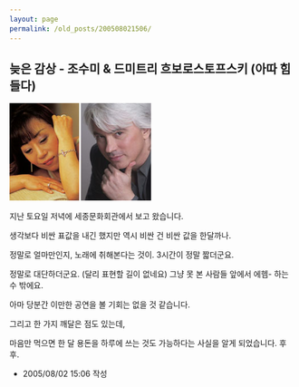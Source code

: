 ```yaml
---
layout: page
permalink: /old_posts/200508021506/
---
```


## 늦은 감상 - 조수미 &amp; 드미트리 흐보로스토프스키 (아따 힘들다)


![c0003499_1532291.jpg](200508021506/c0003499_1532291.jpg)

지난 토요일 저녁에 세종문화회관에서 보고 왔습니다.

생각보다 비싼 표값을 내긴 했지만 역시 비싼 건 비싼 값을 한달까나.

정말로 얼마만인지, 노래에 취해본다는 것이. 3시간이 정말 짧더군요.

정말로 대단하더군요. (달리 표현할 길이 없네요) 그냥 못 본 사람들 앞에서 에헴- 하는 수 밖에요.

아마 당분간 이만한 공연을 볼 기회는 없을 것 같습니다.

그리고 한 가지 깨달은 점도 있는데,


<a name="425332_1"></a>
마음만 먹으면 한 달 용돈을 하루에 쓰는 것도 가능하다는 사실을 알게 되었습니다. 후후.




- 2005/08/02 15:06 작성